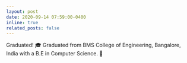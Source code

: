 ```yaml
---
layout: post
date: 2020-09-14 07:59:00-0400
inline: true
related_posts: false
---
```


Graduated! 🎓 Graduated from BMS College of Engineering, Bangalore, India with a B.E in Computer Science. :tada:

